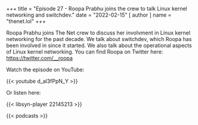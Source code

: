 +++
title = "Episode 27 - Roopa Prabhu joins the crew to talk Linux kernel networking and switchdev."
date = "2022-02-15"
[ author ]
  name = "thenet.lol"
+++

Roopa Prabhu joins The Net crew to discuss her involvment in Linux kernel networking for the past decade. We talk about switchdev, which Roopa has been involved in since it started. We also talk about the operational aspects of Linux kernel networking. You can find Roopa on Twitter here: https://twitter.com/__roopa

Watch the episode on YouTube:

{{< youtube d_al3fPpN_Y >}}

Or listen here:

{{< libsyn-player 22145213 >}}

{{< podcasts >}}
